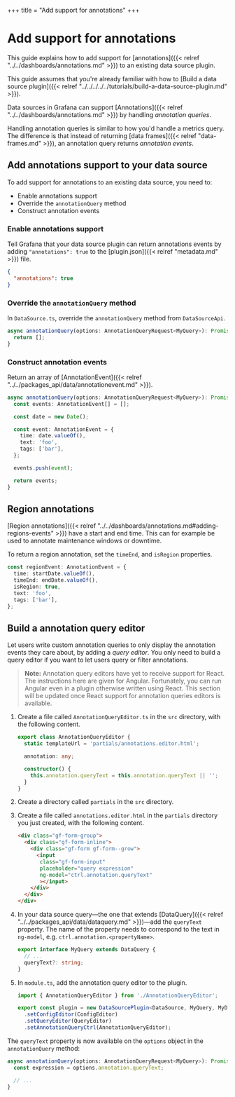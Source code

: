 +++
title = "Add support for annotations"
+++

# Add support for annotations

This guide explains how to add support for [annotations]({{< relref "../../dashboards/annotations.md" >}}) to an existing data source plugin.

This guide assumes that you're already familiar with how to [Build a data source plugin]({{< relref "../../../../../tutorials/build-a-data-source-plugin.md" >}}).

Data sources in Grafana can support [Annotations]({{< relref "../../dashboards/annotations.md" >}}) by handling _annotation queries_.

Handling annotation queries is similar to how you'd handle a metrics query. The difference is that instead of returning [data frames]({{< relref "data-frames.md" >}}), an annotation query returns _annotation events_.

## Add annotations support to your data source

To add support for annotations to an existing data source, you need to:

- Enable annotations support
- Override the `annotationQuery` method
- Construct annotation events

### Enable annotations support

Tell Grafana that your data source plugin can return annotations events by adding `"annotations": true` to the [plugin.json]({{< relref "metadata.md" >}}) file.

```json
{
  "annotations": true
}
```

### Override the `annotationQuery` method

In `DataSource.ts`, override the `annotationQuery` method from `DataSourceApi`.

```ts
async annotationQuery(options: AnnotationQueryRequest<MyQuery>): Promise<AnnotationEvent[]> {
  return [];
}
```

### Construct annotation events

Return an array of [AnnotationEvent]({{< relref "../../packages_api/data/annotationevent.md" >}}).

```ts
async annotationQuery(options: AnnotationQueryRequest<MyQuery>): Promise<AnnotationEvent[]> {
  const events: AnnotationEvent[] = [];

  const date = new Date();

  const event: AnnotationEvent = {
    time: date.valueOf(),
    text: 'foo',
    tags: ['bar'],
  };

  events.push(event);

  return events;
}
```

## Region annotations

[Region annotations]({{< relref "../../dashboards/annotations.md#adding-regions-events" >}}) have a start and end time. This can for example be used to annotate maintenance windows or downtime.

To return a region annotation, set the `timeEnd`, and `isRegion` properties.

```ts
const regionEvent: AnnotationEvent = {
  time: startDate.valueOf(),
  timeEnd: endDate.valueOf(),
  isRegion: true,
  text: 'foo',
  tags: ['bar'],
};
```

## Build a annotation query editor

Let users write custom annotation queries to only display the annotation events they care about, by adding a _query editor_. You only need to build a query editor if you want to let users query or filter annotations.

> **Note:** Annotation query editors have yet to receive support for React. The instructions here are given for Angular. Fortunately, you can run Angular even in a plugin otherwise written using React. This section will be updated once React support for annotation queries editors is available.

1. Create a file called `AnnotationQueryEditor.ts` in the `src` directory, with the following content.

   ```ts
   export class AnnotationQueryEditor {
     static templateUrl = 'partials/annotations.editor.html';

     annotation: any;

     constructor() {
       this.annotation.queryText = this.annotation.queryText || '';
     }
   }
   ```

1. Create a directory called `partials` in the `src` directory.

1. Create a file called `annotations.editor.html` in the `partials` directory you just created, with the following content.

   ```html
   <div class="gf-form-group">
     <div class="gf-form-inline">
       <div class="gf-form gf-form--grow">
         <input
          class="gf-form-input"
          placeholder="query expression"
          ng-model="ctrl.annotation.queryText"
          ></input>
       </div>
     </div>
   </div>
   ```

1. In your data source query—the one that extends [DataQuery]({{< relref "../../packages_api/data/dataquery.md" >}})—add the `queryText` property. The name of the property needs to correspond to the text in `ng-model`, e.g. `ctrl.annotation.<propertyName>`.

   ```ts
   export interface MyQuery extends DataQuery {
     // ...
     queryText?: string;
   }
   ```

1. In `module.ts`, add the annotation query editor to the plugin.

   ```ts
   import { AnnotationQueryEditor } from './AnnotationQueryEditor';

   export const plugin = new DataSourcePlugin<DataSource, MyQuery, MyDataSourceOptions>(DataSource)
     .setConfigEditor(ConfigEditor)
     .setQueryEditor(QueryEditor)
     .setAnnotationQueryCtrl(AnnotationQueryEditor);
   ```

The `queryText` property is now available on the `options` object in the `annotationQuery` method:

```ts
async annotationQuery(options: AnnotationQueryRequest<MyQuery>): Promise<AnnotationEvent[]> {
  const expression = options.annotation.queryText;

  // ...
}
```
